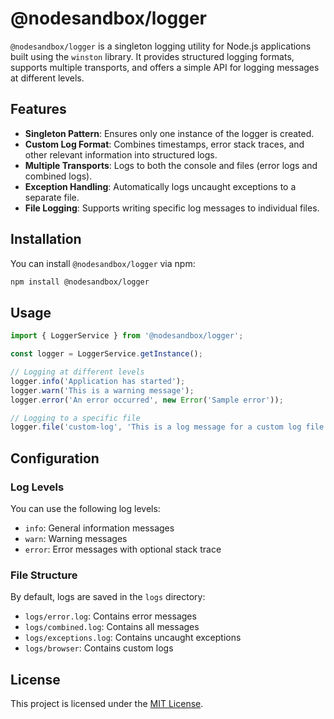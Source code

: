 # @nodesandbox/logger

`@nodesandbox/logger` is a singleton logging utility for Node.js applications built using the `winston` library. It provides structured logging formats, supports multiple transports, and offers a simple API for logging messages at different levels.

## Features

- **Singleton Pattern**: Ensures only one instance of the logger is created.
- **Custom Log Format**: Combines timestamps, error stack traces, and other relevant information into structured logs.
- **Multiple Transports**: Logs to both the console and files (error logs and combined logs).
- **Exception Handling**: Automatically logs uncaught exceptions to a separate file.
- **File Logging**: Supports writing specific log messages to individual files.

## Installation

You can install `@nodesandbox/logger` via npm:

```bash
npm install @nodesandbox/logger
```

## Usage

```typescript
import { LoggerService } from '@nodesandbox/logger';

const logger = LoggerService.getInstance();

// Logging at different levels
logger.info('Application has started');
logger.warn('This is a warning message');
logger.error('An error occurred', new Error('Sample error'));

// Logging to a specific file
logger.file('custom-log', 'This is a log message for a custom log file');
```

## Configuration

### Log Levels

You can use the following log levels:
- `info`: General information messages
- `warn`: Warning messages
- `error`: Error messages with optional stack trace

### File Structure

By default, logs are saved in the `logs` directory:
- `logs/error.log`: Contains error messages
- `logs/combined.log`: Contains all messages
- `logs/exceptions.log`: Contains uncaught exceptions
- `logs/browser`: Contains custom logs

## License

This project is licensed under the [MIT License](LICENSE).